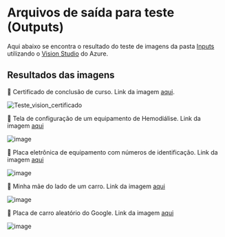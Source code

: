 # Arquivos de saída para teste (Outputs)

Aqui abaixo se encontra o resultado do teste de imagens da pasta [Inputs](https://github.com/viniwallaz/labai_900_azure/blob/main/Inputs.md?plain=1) utilizando o [Vision Studio](https://portal.vision.cognitive.azure.com/) do Azure. 

## Resultados das imagens

📑 Certificado de conclusão de curso. Link da imagem [aqui](https://github.com/viniwallaz/labai_900_azure/blob/main/certificado_de_conclus%C3%A3o.jpg).

![Teste_vision_certificado](https://github.com/user-attachments/assets/93674bc2-6ce3-4332-b492-0e19b3c17851)


📑 Tela de configuração de um equipamento de Hemodiálise. Link da imagem [aqui](https://github.com/viniwallaz/labai_900_azure/blob/main/tela_de_configura%C3%A7%C3%A3o_Hemodi%C3%A1lise.jpg)

![image](https://github.com/user-attachments/assets/538c6ce3-eea5-476b-b0c1-9ee0802e3c09)


📑 Placa eletrônica de equipamento com números de identificação. Link da imagem [aqui](https://github.com/viniwallaz/labai_900_azure/blob/main/placa_eletr%C3%B4nica_com_n%C3%BAmeros.jpg)

![image](https://github.com/user-attachments/assets/ebe8f0b3-b9d3-4c65-827c-0d3e5810c8ad)


📑 Minha mãe do lado de um carro. Link da imagem [aqui](https://github.com/viniwallaz/labai_900_azure/blob/main/minha_m%C3%A3e_ao_lado_de_um_carro.jpg)

![image](https://github.com/user-attachments/assets/af79754b-e67c-4d38-9e1e-5374a98b7862)


📑 Placa de carro aleatório do Google. Link da imagem [aqui](https://github.com/viniwallaz/labai_900_azure/blob/main/placa_de_carro.jpg)

![image](https://github.com/user-attachments/assets/cd1821d2-ca2d-4884-a74a-a5bfcaeaa552)
